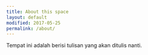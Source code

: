 ```yaml
---
title: About this space
layout: default
modified: 2017-05-25
permalink: /about/
---
```


Tempat ini adalah berisi tulisan yang akan ditulis nanti.

